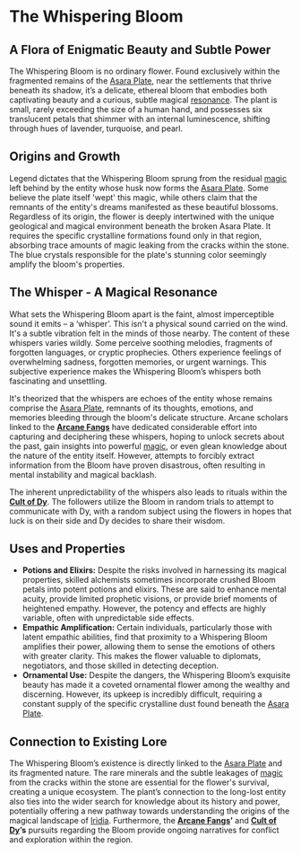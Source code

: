 # The Whispering Bloom

## A Flora of Enigmatic Beauty and Subtle Power

The Whispering Bloom is no ordinary flower. Found exclusively within the fragmented remains of the [Asara Plate](/geography/scale/asara-plate.md), near the settlements that thrive beneath its shadow, it’s a delicate, ethereal bloom that embodies both captivating beauty and a curious, subtle magical [resonance](/generated/resonance/resonance.md). The plant is small, rarely exceeding the size of a human hand, and possesses six translucent petals that shimmer with an internal luminescence, shifting through hues of lavender, turquoise, and pearl.

## Origins and Growth

Legend dictates that the Whispering Bloom sprung from the residual [magic](/structure/mechanic/magic.md) left behind by the entity whose husk now forms the [Asara Plate](/geography/scale/asara-plate.md). Some believe the plate itself 'wept' this magic, while others claim that the remnants of the entity's dreams manifested as these beautiful blossoms. Regardless of its origin, the flower is deeply intertwined with the unique geological and magical environment beneath the broken Asara Plate. It requires the specific crystalline formations found only in that region, absorbing trace amounts of magic leaking from the cracks within the stone. The blue crystals responsible for the plate's stunning color seemingly amplify the bloom's properties.

## The Whisper - A Magical Resonance

What sets the Whispering Bloom apart is the faint, almost imperceptible sound it emits – a ‘whisper’. This isn't a physical sound carried on the wind. It's a subtle vibration felt in the minds of those nearby. The content of these whispers varies wildly. Some perceive soothing melodies, fragments of forgotten languages, or cryptic prophecies. Others experience feelings of overwhelming sadness, forgotten memories, or urgent warnings. This subjective experience makes the Whispering Bloom’s whispers both fascinating and unsettling.

It's theorized that the whispers are echoes of the entity whose remains comprise the [Asara Plate](/geography/scale/asara-plate.md), remnants of its thoughts, emotions, and memories bleeding through the bloom's delicate structure. Arcane scholars linked to the **[Arcane Fangs](/structure/society/factions/arcane-fangs.md)** have dedicated considerable effort into capturing and deciphering these whispers, hoping to unlock secrets about the past, gain insights into powerful [magic](/structure/mechanic/magic.md), or even glean knowledge about the nature of the entity itself. However, attempts to forcibly extract information from the Bloom have proven disastrous, often resulting in mental instability and magical backlash. 

The inherent unpredictability of the whispers also leads to rituals within the **[Cult of Dy](/structure/society/factions/cult-of-dy.md)**. The followers utilize the Bloom in random trials to attempt to communicate with Dy, with a random subject using the flowers in hopes that luck is on their side and Dy decides to share their wisdom.

## Uses and Properties

*   **Potions and Elixirs:** Despite the risks involved in harnessing its magical properties, skilled alchemists sometimes incorporate crushed Bloom petals into potent potions and elixirs. These are said to enhance mental acuity, provide limited prophetic visions, or provide brief moments of heightened empathy. However, the potency and effects are highly variable, often with unpredictable side effects.
*   **Empathic Amplification:** Certain individuals, particularly those with latent empathic abilities, find that proximity to a Whispering Bloom amplifies their power, allowing them to sense the emotions of others with greater clarity. This makes the flower valuable to diplomats, negotiators, and those skilled in detecting deception.
*   **Ornamental Use:** Despite the dangers, the Whispering Bloom’s exquisite beauty has made it a coveted ornamental flower among the wealthy and discerning. However, its upkeep is incredibly difficult, requiring a constant supply of the specific crystalline dust found beneath the [Asara Plate](/geography/scale/asara-plate.md).

## Connection to Existing Lore

The Whispering Bloom’s existence is directly linked to the [Asara Plate](/geography/scale/asara-plate.md) and its fragmented nature. The rare minerals and the subtle leakages of [magic](/structure/mechanic/magic.md) from the cracks within the stone are essential for the flower's survival, creating a unique ecosystem.  The plant’s connection to the long-lost entity also ties into the wider search for knowledge about its history and power, potentially offering a new pathway towards understanding the origins of the magical landscape of [Iridia](/geography/world/iridia.md). Furthermore, the **[Arcane Fangs](/structure/society/factions/arcane-fangs.md)’** and **[Cult of Dy](/structure/society/factions/cult-of-dy.md)’s** pursuits regarding the Bloom provide ongoing narratives for conflict and exploration within the region.

